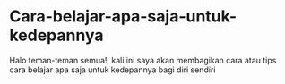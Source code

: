 # Cara-belajar-apa-saja-untuk-kedepannya
Halo teman-teman semua!, kali ini saya akan membagikan cara atau tips cara belajar apa saja untuk kedepannya bagi diri sendiri
